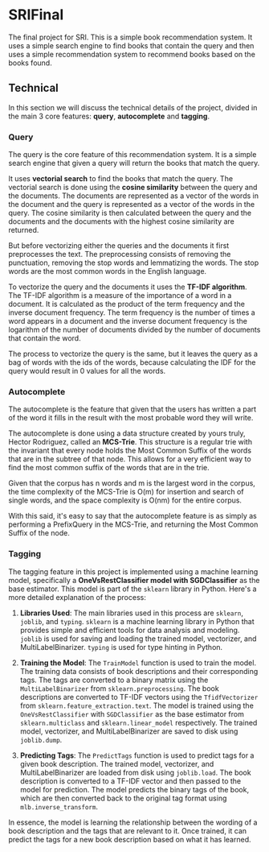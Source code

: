 # SRIFinal

The final project for SRI. This is a simple book recommendation system. It uses a simple search engine to find books that contain the query and then uses a simple recommendation system to recommend books based on the books found.

## Technical

In this section we will discuss the technical details of the project, divided in the main 3 core features: **query**, **autocomplete** and **tagging**.

### Query

The query is the core feature of this recommendation system. It is a simple search engine that given a query will return the books that match the query.

It uses **vectorial search** to find the books that match the query. The vectorial search is done using the **cosine similarity** between the query and the documents. The documents are represented as a vector of the words in the document and the query is represented as a vector of the words in the query. The cosine similarity is then calculated between the query and the documents and the documents with the highest cosine similarity are returned.

But before vectorizing either the queries and the documents it first preprocesses the text. The preprocessing consists of removing the punctuation, removing the stop words and lemmatizing the words. The stop words are the most common words in the English language.

To vectorize the query and the documents it uses the **TF-IDF algorithm**. The TF-IDF algorithm is a measure of the importance of a word in a document. It is calculated as the product of the term frequency and the inverse document frequency. The term frequency is the number of times a word appears in a document and the inverse document frequency is the logarithm of the number of documents divided by the number of documents that contain the word.

The process to vectorize the query is the same, but it leaves the query as a bag of words with the ids of the words, because calculating the IDF for the query would result in 0 values for all the words.

### Autocomplete

The autocomplete is the feature that given that the users has written a part of the word it fills in the result with the most probable word they will write.

The autocomplete is done using a data structure created by yours truly, Hector Rodriguez, called an **MCS-Trie**. This structure is a regular trie with the invariant that every node holds the Most Common Suffix of the words that are in the subtree of that node. This allows for a very efficient way to find the most common suffix of the words that are in the trie.

Given that the corpus has n words and m is the largest word in the corpus, the time complexity of the MCS-Trie is O(m) for insertion and search of single words, and the space complexity is O(nm) for the entire corpus.

With this said, it's easy to say that the autocomplete feature is as simply as performing a PrefixQuery in the MCS-Trie, and returning the Most Common Suffix of the node.

### Tagging

The tagging feature in this project is implemented using a machine learning model, specifically a **OneVsRestClassifier model with SGDClassifier** as the base estimator. This model is part of the `sklearn` library in Python. Here's a more detailed explanation of the process:

1. **Libraries Used**: The main libraries used in this process are `sklearn`, `joblib`, and `typing`. `sklearn` is a machine learning library in Python that provides simple and efficient tools for data analysis and modeling. `joblib` is used for saving and loading the trained model, vectorizer, and MultiLabelBinarizer. `typing` is used for type hinting in Python.

2. **Training the Model**: The `TrainModel` function is used to train the model. The training data consists of book descriptions and their corresponding tags. The tags are converted to a binary matrix using the `MultiLabelBinarizer` from `sklearn.preprocessing`. The book descriptions are converted to TF-IDF vectors using the `TfidfVectorizer` from `sklearn.feature_extraction.text`. The model is trained using the `OneVsRestClassifier` with `SGDClassifier` as the base estimator from `sklearn.multiclass` and `sklearn.linear_model` respectively. The trained model, vectorizer, and MultiLabelBinarizer are saved to disk using `joblib.dump`.

3. **Predicting Tags**: The `PredictTags` function is used to predict tags for a given book description. The trained model, vectorizer, and MultiLabelBinarizer are loaded from disk using `joblib.load`. The book description is converted to a TF-IDF vector and then passed to the model for prediction. The model predicts the binary tags of the book, which are then converted back to the original tag format using `mlb.inverse_transform`.

In essence, the model is learning the relationship between the wording of a book description and the tags that are relevant to it. Once trained, it can predict the tags for a new book description based on what it has learned.